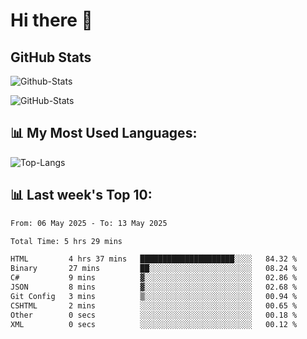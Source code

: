 # Hi there 👋

## GitHub Stats
![Github-Stats](https://github-readme-stats-sigma-five.vercel.app/api?username=ltorson&show_icons=true&theme=radical&count_private=true&show=reviews,discussions_started,discussions_answered,prs_merged,prs_merged_percentage)

![GitHub-Stats](https://github-readme-stats.vercel.app/api/wakatime?username=LeeTorson&theme=synthwave&size_weight=0.5&count_weight=0.5&title_color=36F9F6&langs_count=10&count_private=true)

## 📊 My Most Used Languages:
![Top-Langs](https://github-readme-stats-sigma-five.vercel.app/api/top-langs/?username=LTorson&layout=compact&langs_count=10)


## 📊 Last week's Top 10:
<!--START_SECTION:waka-->

```txt
From: 06 May 2025 - To: 13 May 2025

Total Time: 5 hrs 29 mins

HTML         4 hrs 37 mins   █████████████████████░░░░   84.32 %
Binary       27 mins         ██░░░░░░░░░░░░░░░░░░░░░░░   08.24 %
C#           9 mins          ▓░░░░░░░░░░░░░░░░░░░░░░░░   02.86 %
JSON         8 mins          ▓░░░░░░░░░░░░░░░░░░░░░░░░   02.68 %
Git Config   3 mins          ▒░░░░░░░░░░░░░░░░░░░░░░░░   00.94 %
CSHTML       2 mins          ░░░░░░░░░░░░░░░░░░░░░░░░░   00.65 %
Other        0 secs          ░░░░░░░░░░░░░░░░░░░░░░░░░   00.18 %
XML          0 secs          ░░░░░░░░░░░░░░░░░░░░░░░░░   00.12 %
```

<!--END_SECTION:waka-->
